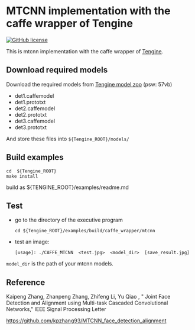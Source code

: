 # MTCNN implementation with the caffe wrapper of Tengine

[![GitHub license](http://OAID.github.io/pics/apache_2.0.svg)](./LICENSE)

This is mtcnn implementation with the caffe wrapper of [Tengine](https://github.com/OAID/Tengine).

## Download required models
Download the required models from [Tengine model zoo](https://pan.baidu.com/s/1LXZ8vOdyOo50IXS0CUPp8g) (psw: 57vb)

- det1.caffemodel
- det1.prototxt
- det2.caffemodel
- det2.prototxt
- det3.caffemodel
- det3.prototxt

And store these files into `${Tengine_ROOT}/models/`

## Build examples
```
cd  ${Tengine_ROOT}
make install
```
build as ${TENGINE_ROOT}/examples/readme.md

## Test
- go to the directory of the executive program

    ```
    cd ${Tengine_ROOT}/examples/build/caffe_wrapper/mtcnn
    ```
- test an image:

    ```
    [usage]: ./CAFFE_MTCNN  <test.jpg>  <model_dir>  [save_result.jpg]
    ```
`model_dir` is the path of your mtcnn models.

## Reference
Kaipeng Zhang, Zhanpeng Zhang, Zhifeng Li, Yu Qiao , " Joint Face Detection and Alignment using Multi-task Cascaded Convolutional Networks," IEEE Signal Processing Letter

https://github.com/kpzhang93/MTCNN_face_detection_alignment

